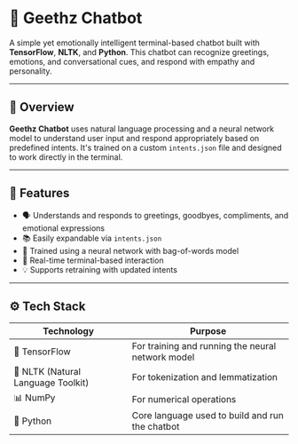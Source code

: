 # 🤖 Geethz Chatbot

A simple yet emotionally intelligent terminal-based chatbot built with **TensorFlow**, **NLTK**, and **Python**. This chatbot can recognize greetings, emotions, and conversational cues, and respond with empathy and personality.

---

## 🌟 Overview

**Geethz Chatbot** uses natural language processing and a neural network model to understand user input and respond appropriately based on predefined intents. It's trained on a custom `intents.json` file and designed to work directly in the terminal.

---

## 🧠 Features

- 🗣️ Understands and responds to greetings, goodbyes, compliments, and emotional expressions
- 📚 Easily expandable via `intents.json`
- 🤖 Trained using a neural network with bag-of-words model
- 💬 Real-time terminal-based interaction
- 💡 Supports retraining with updated intents

---

## ⚙️ Tech Stack

| Technology | Purpose |
|------------|---------|
| 🧠 TensorFlow | For training and running the neural network model |
| 🧰 NLTK (Natural Language Toolkit) | For tokenization and lemmatization |
| 📊 NumPy | For numerical operations |
| 🐍 Python | Core language used to build and run the chatbot |
